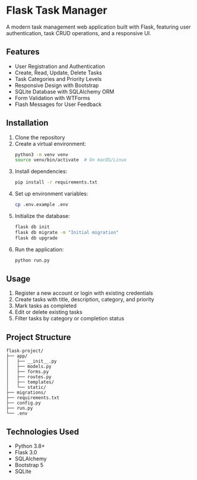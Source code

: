 # Flask Task Manager

A modern task management web application built with Flask, featuring user authentication, task CRUD operations, and a responsive UI.

## Features

- User Registration and Authentication
- Create, Read, Update, Delete Tasks
- Task Categories and Priority Levels
- Responsive Design with Bootstrap
- SQLite Database with SQLAlchemy ORM
- Form Validation with WTForms
- Flash Messages for User Feedback

## Installation

1. Clone the repository
2. Create a virtual environment:
   ```bash
   python3 -m venv venv
   source venv/bin/activate  # On macOS/Linux
   ```
3. Install dependencies:
   ```bash
   pip install -r requirements.txt
   ```
4. Set up environment variables:
   ```bash
   cp .env.example .env
   ```
5. Initialize the database:
   ```bash
   flask db init
   flask db migrate -m "Initial migration"
   flask db upgrade
   ```
6. Run the application:
   ```bash
   python run.py
   ```

## Usage

1. Register a new account or login with existing credentials
2. Create tasks with title, description, category, and priority
3. Mark tasks as completed
4. Edit or delete existing tasks
5. Filter tasks by category or completion status

## Project Structure

```
flask-project/
├── app/
│   ├── __init__.py
│   ├── models.py
│   ├── forms.py
│   ├── routes.py
│   ├── templates/
│   └── static/
├── migrations/
├── requirements.txt
├── config.py
├── run.py
└── .env
```

## Technologies Used

- Python 3.8+
- Flask 3.0
- SQLAlchemy
- Bootstrap 5
- SQLite
